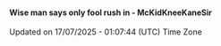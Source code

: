 #### Wise man says only fool rush in - McKidKneeKaneSir
Updated on 17/07/2025 - 01:07:44 (UTC) Time Zone
